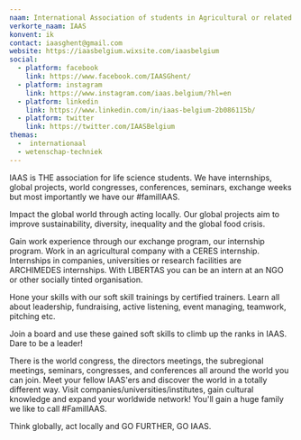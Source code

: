 ```yaml
---
naam: International Association of students in Agricultural or related Sciences
verkorte_naam: IAAS
konvent: ik
contact: iaasghent@gmail.com
website: https://iaasbelgium.wixsite.com/iaasbelgium
social:
  - platform: facebook
    link: https://www.facebook.com/IAASGhent/
  - platform: instagram
    link: https://www.instagram.com/iaas.belgium/?hl=en
  - platform: linkedin
    link: https://www.linkedin.com/in/iaas-belgium-2b086115b/
  - platform: twitter
    link: https://twitter.com/IAASBelgium
themas:
  -  internationaal
  - wetenschap-techniek
---
```


IAAS is THE association for life science students. We have internships, global projects, world congresses, conferences, seminars, exchange weeks but most importantly we have our #familIAAS.

Impact the global world through acting locally. Our global projects aim to improve sustainability, diversity, inequality and the global food crisis.

Gain work experience through our exchange program, our internship program. Work in an agricultural company with a CERES internship. Internships in companies, universities or research facilities are ARCHIMEDES internships. With LIBERTAS you can be an intern at an NGO or other socially tinted organisation.

Hone your skills with our soft skill trainings by certified trainers. Learn all about leadership, fundraising, active listening, event managing, teamwork, pitching etc.

Join a board and use these gained soft skills to climb up the ranks in IAAS. Dare to be a leader!

There is the world congress, the directors meetings, the subregional meetings, seminars, congresses, and conferences all around the world you can join. Meet your fellow IAAS'ers and discover the world in a totally different way. Visit companies/universities/institutes, gain cultural knowledge and expand your worldwide network! You'll gain a huge family we like to call #FamilIAAS.

Think globally, act locally and GO FURTHER, GO IAAS.

